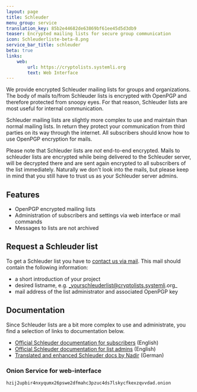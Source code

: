 ```yaml
---
layout: page
title: Schleuder
menu_group: service
translation_key: 85b2e44682de63869bf61ee45d5d3db9
teaser: Encrypted mailing lists for secure group communication
icon: Schleuderliste-beta-8.png
service_bar_title: schleuder
beta: true
links:
    web:
        url: https://cryptolists.systemli.org
        text: Web Interface
---
```

We provide encrypted Schleuder mailing lists for groups and organizations. The body of mails to/from Schleuder lists is encrypted with OpenPGP and therefore protected from snoopy eyes. For that reason, Schleuder lists are most useful for internal communication.

Schleuder mailing lists are slightly more complex to use and maintain than normal mailing lists. In return they protect your communication from third parties on its way through the internet. All subscribers should know how to use OpenPGP encryption for mails.

Please note that Schleuder lists are _not_ end-to-end encrypted. Mails to schleuder lists are encrypted while being delivered to the Schleuder server, will be decrypted there and are sent again encrypted to all subscribers of the list immediately. Naturally we don't look into the mails, but please keep in mind that you still have to trust us as your Schleuder server admins.

## Features

* OpenPGP encrypted mailing lists
* Administration of subscribers and settings via web interface or mail commands
* Messages to lists are not archived

## Request a Schleuder list

To get a Schleuder list you have to [contact us via mail](/en/kontakt). This mail should contain the following information:

* a short introduction of your project
* desired listname, e.g. _yourschleuderlist@cryptolists.systemli.org_
* mail address of the list administrator and associated OpenPGP key

## Documentation

Since Schleuder lists are a bit more complex to use and administrate, you find a selection of links to documentation below.

* [Official Schleuder documentation for subscribers](https://schleuder.org/schleuder/docs/subscribers.html) (English)
* [Official Schleuder documentation for list admins](https://schleuder.org/schleuder/docs/list-admins.html) (English)
* [Translated and enhanced Schleuder docs by Nadir](https://www.nadir.org/news/schleuderdoku.html) (German)


### Onion Service for web-interface

```
hzij2upbir4nxyqumx26pswe2dfmahc3pzuc4ds7lskycfkexzqvvdad.onion
```
